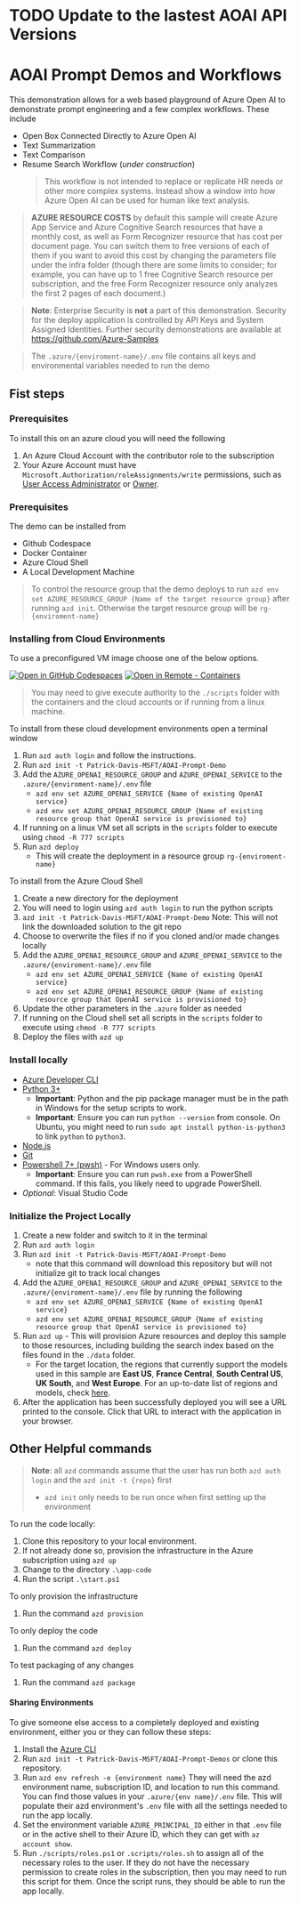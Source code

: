 # TODO Update to the lastest AOAI API Versions
# AOAI Prompt Demos and Workflows

This demonstration allows for a web based playground of Azure Open AI to demonstrate prompt engineering and a few complex workflows. These include

- Open Box Connected Directly to Azure Open AI
- Text Summarization
- Text Comparison 
- Resume Search Workflow (*under construction*)
    > This workflow is not intended to replace or replicate HR needs or other more complex systems. Instead show a window into how Azure Open AI can be used for human like text analysis. 

> **AZURE RESOURCE COSTS** by default this sample will create Azure App Service and Azure Cognitive Search resources that have a monthly cost, as well as Form Recognizer resource that has cost per document page. You can switch them to free versions of each of them if you want to avoid this cost by changing the parameters file under the infra folder (though there are some limits to consider; for example, you can have up to 1 free Cognitive Search resource per subscription, and the free Form Recognizer resource only analyzes the first 2 pages of each document.)

> **Note**: Enterprise Security is <b>not</b> a part of this demonstration. Security for the deploy application is controlled by API Keys and System Assigned Identities. Further security demonstrations are available at https://github.com/Azure-Samples 

> The `.azure/{enviroment-name}/.env` file contains all keys and environmental variables needed to run the demo

## Fist steps
### Prerequisites  
To install this on an azure cloud you will need the following
1. An Azure Cloud Account with the contributor role to the subscription
1. Your Azure Account must have `Microsoft.Authorization/roleAssignments/write` permissions, such as [User Access Administrator](https://learn.microsoft.com/azure/role-based-access-control/built-in-roles#user-access-administrator) or [Owner](https://learn.microsoft.com/azure/role-based-access-control/built-in-roles#owner). 


### Prerequisites
The demo can be installed from
* Github Codespace
* Docker Container
* Azure Cloud Shell
* A Local Development Machine

> To control the resource group that the demo deploys to run `azd env set AZURE_RESOURCE_GROUP {Name of the target resource group}` after running `azd init`. Otherwise the target resource group will be `rg-{enviroment-name}`

### Installing from Cloud Environments

To use a preconfigured VM image choose one of the below options.

[![Open in GitHub Codespaces](https://img.shields.io/static/v1?style=for-the-badge&label=GitHub+Codespaces&message=Open&color=brightgreen&logo=github)](https://github.com/codespaces/new?hide_repo_select=false&ref=main&repo=682644932&machine=standardLinux32gb&devcontainer_path=.devcontainer%2Fdevcontainer.json&location=WestUs2)
[![Open in Remote - Containers](https://img.shields.io/static/v1?style=for-the-badge&label=Remote%20-%20Containers&message=Open&color=blue&logo=visualstudiocode)](https://vscode.dev/redirect?url=vscode://ms-vscode-remote.remote-containers/cloneInVolume?url=https://github.com/Patrick-Davis-MSFT/AOAI-Prompt-Demo)

> You may need to give execute authority to the `./scripts` folder with the containers and the cloud accounts or if running from a linux machine.

To install from these cloud development environments open a terminal window 
1. Run `azd auth login` and follow the instructions. 
1. Run `azd init -t Patrick-Davis-MSFT/AOAI-Prompt-Demo`
1. Add the `AZURE_OPENAI_RESOURCE_GROUP` and `AZURE_OPENAI_SERVICE` to the `.azure/{enviroment-name}/.env` file 
    * `azd env set AZURE_OPENAI_SERVICE {Name of existing OpenAI service}`
    * `azd env set AZURE_OPENAI_RESOURCE_GROUP {Name of existing resource group that OpenAI service is provisioned to}`
1. If running on a linux VM set all scripts in the `scripts` folder to execute using `chmod -R 777 scripts`
1. Run `azd deploy`
    - This will create the deployment in a resource group `rg-{enviroment-name}`

To install from the Azure Cloud Shell
1. Create a new directory for the deployment
1. You will need to login using `azd auth login` to run the python scripts 
1. `azd init -t Patrick-Davis-MSFT/AOAI-Prompt-Demo` Note: This will not link the downloaded solution to the git repo
1. Choose to overwrite the files if no if you cloned and/or made changes locally 
1. Add the `AZURE_OPENAI_RESOURCE_GROUP` and `AZURE_OPENAI_SERVICE` to the `.azure/{enviroment-name}/.env` file 
    * `azd env set AZURE_OPENAI_SERVICE {Name of existing OpenAI service}`
    * `azd env set AZURE_OPENAI_RESOURCE_GROUP {Name of existing resource group that OpenAI service is provisioned to}`
1. Update the other parameters in the `.azure` folder as needed
1. If running on the Cloud shell set all scripts in the `scripts` folder to execute using `chmod -R 777 scripts`
1. Deploy the files with `azd up`

### Install locally 
* [Azure Developer CLI](https://aka.ms/azure-dev/install)
* [Python 3+](https://www.python.org/downloads/)
  * **Important**: Python and the pip package manager must be in the path in Windows for the setup scripts to work.
  * **Important**: Ensure you can run `python --version` from console. On Ubuntu, you might need to run `sudo apt install python-is-python3` to link `python` to `python3`.
* [Node.js](https://nodejs.org/en/download/)
* [Git](https://git-scm.com/downloads)
* [Powershell 7+ (pwsh)](https://github.com/powershell/powershell) - For Windows users only.
  * **Important**: Ensure you can run `pwsh.exe` from a PowerShell command. If this fails, you likely need to upgrade PowerShell.
* *Optional*: Visual Studio Code

### Initialize the Project Locally 
1. Create a new folder and switch to it in the terminal
1. Run `azd auth login`
1. Run `azd init -t Patrick-Davis-MSFT/AOAI-Prompt-Demo`
    * note that this command will download this repository but will not initialize git to track local changes
1. Add the `AZURE_OPENAI_RESOURCE_GROUP` and `AZURE_OPENAI_SERVICE` to the `.azure/{enviroment-name}/.env` file by running the following 
    * `azd env set AZURE_OPENAI_SERVICE {Name of existing OpenAI service}`
    * `azd env set AZURE_OPENAI_RESOURCE_GROUP {Name of existing resource group that OpenAI service is provisioned to}`
1. Run `azd up` - This will provision Azure resources and deploy this sample to those resources, including building the search index based on the files found in the `./data` folder.
    * For the target location, the regions that currently support the models used in this sample are **East US**, **France Central**, **South Central US**, **UK South**, and **West Europe**. For an up-to-date list of regions and models, check [here](https://learn.microsoft.com/azure/cognitive-services/openai/concepts/models#model-summary-table-and-region-availability).
1. After the application has been successfully deployed you will see a URL printed to the console.  Click that URL to interact with the application in your browser.  


## Other Helpful commands
> <b>Note</b>: all `azd` commands assume that the user has run both `azd auth login` and the `azd init -t {repo}` first
> - `azd init` only needs to be run once when first setting up the environment

To run the code locally:
1. Clone this repository to your local environment.
1. If not already done so, provision the infrastructure in the Azure subscription using `azd up`
1. Change to the directory `.\app-code`
1. Run the script `.\start.ps1`

To only provision the infrastructure 
1. Run the command `azd provision`

To only deploy the code
1. Run the command `azd deploy`

To test packaging of any changes
1. Run the command `azd package`


#### Sharing Environments

To give someone else access to a completely deployed and existing environment,
either you or they can follow these steps:

1. Install the [Azure CLI](https://learn.microsoft.com/cli/azure/install-azure-cli)
1. Run `azd init -t Patrick-Davis-MSFT/AOAI-Prompt-Demos` or clone this repository.
1. Run `azd env refresh -e {environment name}`
   They will need the azd environment name, subscription ID, and location to run this command. You can find those values in your `.azure/{env name}/.env` file.  This will populate their azd environment's `.env` file with all the settings needed to run the app locally.
1. Set the environment variable `AZURE_PRINCIPAL_ID` either in that `.env` file or in the active shell to their Azure ID, which they can get with `az account show`.
1. Run `./scripts/roles.ps1` or `.scripts/roles.sh` to assign all of the necessary roles to the user.  If they do not have the necessary permission to create roles in the subscription, then you may need to run this script for them. Once the script runs, they should be able to run the app locally.
